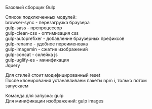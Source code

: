 Базовый сборщик Gulp

Список подключенных модулей:  
browser-sync - перезагрузка браузера  
gulp-sass - препроцессор  
gulp-clean-css - оптимизация css  
gulp-autoprefixer - добавление браузерных префиксов  
gulp-rename - удобное переименовка  
gulp-imagemin - сжатие изображений  
gulp-concat - склейка js  
gulp-uglify-es - минификация   
Jquery  

Для стилей стоит модифицированный reset  
После клонирования устанавливаем пакеты npm i, только потом запускаем

Команда для запуска: gulp  
Для минификации изображений: gulp images

